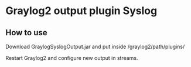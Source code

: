 Graylog2 output plugin Syslog
=============================

## How to use

Download GraylogSyslogOutput.jar and put inside /graylog2/path/plugins/

Restart Graylog2 and configure new output in streams.

